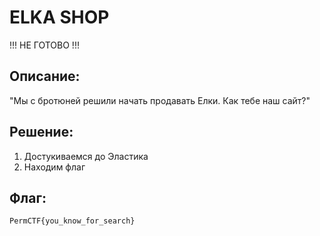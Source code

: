 # ELKA SHOP
!!! НЕ ГОТОВО !!!
## Описание:
  "Мы с бротюней решили начать продавать Елки. Как тебе наш сайт?"
  

## Решение:
1. Достукиваемся до Эластика
2. Находим флаг

## Флаг:
    PermCTF{you_know_for_search}
